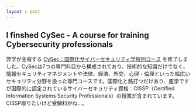 ```yaml
---
layout : post
---
```

## I finshed CySec - A course for training Cybersecurity professionals
弊学が主催する [CySec：国際化サイバーセキュリティ学特別コース](https://cysec.dendai.ac.jp/about_cysec/) を修了しました。CySecは7つの専門科目から構成されており、技術的な知識だけでなく、情報セキュリティマネジメントや法律、経済、外交、心理・倫理といった幅広いセキュリティ分野を扱った専門コースです。国際化と銘打つだけあり、座学ですが国際的に認定されているサイバーセキュリティ資格：CISSP（Certified Information Systems Security Professionals）の授業が含まれています。CISSP取りたいけど受験料がね...。